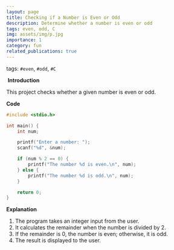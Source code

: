 ```yaml
---
layout: page
title: Checking if a Number is Even or Odd
description: Determine whether a number is even or odd
tags: even, odd, C
img: assets/img/p.jpg
importance: 1
category: fun
related_publications: true
---
```

tags: `#even`, `#odd`, `#C`

‌
**Introduction**

This project checks whether a given number is even or odd.

**Code** 

```c
#include <stdio.h>

int main() {
    int num;

    printf("Enter a number: ");
    scanf("%d", &num);

    if (num % 2 == 0) {
        printf("The number %d is even.\n", num);
    } else {
        printf("The number %d is odd.\n", num);
    }

    return 0;
}
```

**Explanation**  

1. The program takes an integer input from the user.  
2. It calculates the remainder when the number is divided by 2.  
3. If the remainder is 0, the number is even; otherwise, it is odd.  
4. The result is displayed to the user.
